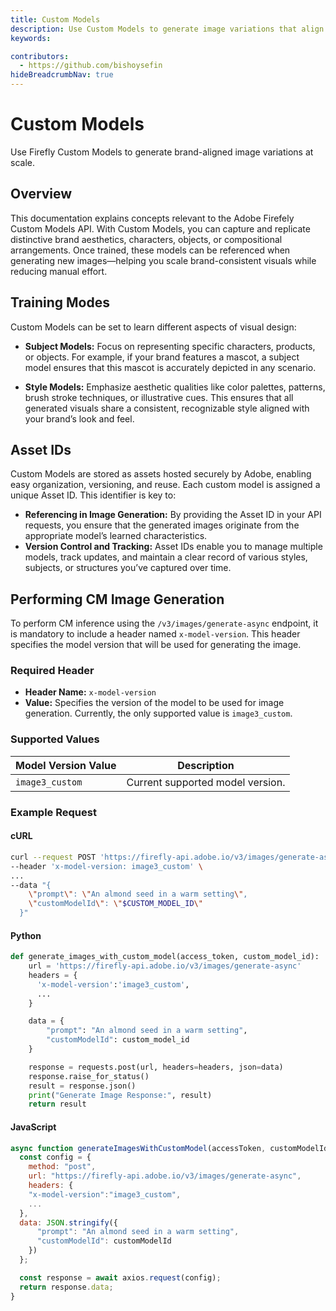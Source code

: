 ```yaml
---
title: Custom Models
description: Use Custom Models to generate image variations that align with your brand
keywords:

contributors:
  - https://github.com/bishoysefin
hideBreadcrumbNav: true
---
```


# Custom Models

Use Firefly Custom Models to generate brand-aligned image variations at scale.

## Overview

This documentation explains concepts relevant to the Adobe Firefely Custom Models API. With Custom Models, you can capture and replicate distinctive brand aesthetics, characters, objects, or compositional arrangements. Once trained, these models can be referenced when generating new images—helping you scale brand-consistent visuals while reducing manual effort.

## Training Modes

Custom Models can be set to learn different aspects of visual design:

* **Subject Models:** Focus on representing specific characters, products, or objects. For example, if your brand features a mascot, a subject model ensures that this mascot is accurately depicted in any scenario.

* **Style Models:** Emphasize aesthetic qualities like color palettes, patterns, brush stroke techniques, or illustrative cues. This ensures that all generated visuals share a consistent, recognizable style aligned with your brand’s look and feel.

## Asset IDs

Custom Models are stored as assets hosted securely by Adobe, enabling easy organization, versioning, and reuse. Each custom model is assigned a unique Asset ID. This identifier is key to:

* **Referencing in Image Generation:** By providing the Asset ID in your API requests, you ensure that the generated images originate from the appropriate model’s learned characteristics.
* **Version Control and Tracking:** Asset IDs enable you to manage multiple models, track updates, and maintain a clear record of various styles, subjects, or structures you’ve captured over time.

## Performing CM Image Generation

To perform CM inference using the `/v3/images/generate-async` endpoint, it is mandatory to include a header named `x-model-version`. This header specifies the model version that will be used for generating the image.

### Required Header

* **Header Name:** `x-model-version`
* **Value:** Specifies the version of the model to be used for image generation. Currently, the only supported value is `image3_custom`.


### Supported Values

| Model Version Value | Description                      |
|---------------------|----------------------------------|
| `image3_custom`     | Current supported model version. |

### Example Request

<CodeBlock slots="heading, code" repeat="3" languages="bash, Python, JavaScript" />

#### cURL

```bash
curl --request POST 'https://firefly-api.adobe.io/v3/images/generate-async' \
--header 'x-model-version: image3_custom' \
...
--data "{
    \"prompt\": \"An almond seed in a warm setting\",
    \"customModelId\": \"$CUSTOM_MODEL_ID\"
  }"
```

#### Python

```python
def generate_images_with_custom_model(access_token, custom_model_id):
    url = 'https://firefly-api.adobe.io/v3/images/generate-async'
    headers = {
      'x-model-version':'image3_custom',
      ...
    }

    data = {
        "prompt": "An almond seed in a warm setting",
        "customModelId": custom_model_id
    }

    response = requests.post(url, headers=headers, json=data)
    response.raise_for_status()
    result = response.json()
    print("Generate Image Response:", result)
    return result

```

#### JavaScript

```js
async function generateImagesWithCustomModel(accessToken, customModelId) {
  const config = {
    method: "post",
    url: "https://firefly-api.adobe.io/v3/images/generate-async",
    headers: {
    "x-model-version":"image3_custom",
    ...
  },
  data: JSON.stringify({
      "prompt": "An almond seed in a warm setting",
      "customModelId": customModelId
    })
  };

  const response = await axios.request(config);
  return response.data;
}
```